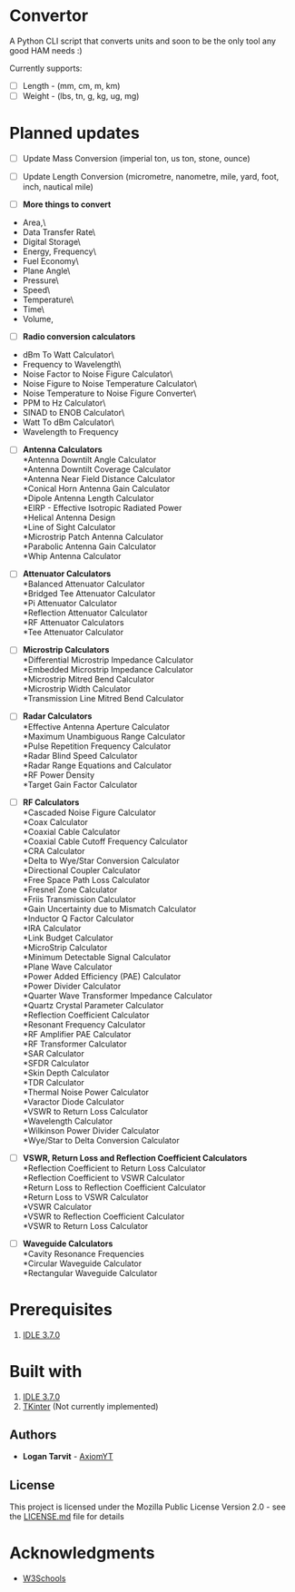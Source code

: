 # Convertor
A Python CLI script that converts units and soon to be the only tool any good HAM needs :)

Currently supports:

- [ ] Length - (mm, cm, m, km)
- [ ] Weight - (lbs, tn, g, kg, ug, mg)

# Planned updates

- [ ] Update Mass Conversion (imperial ton, us ton, stone, ounce)
- [ ] Update Length Conversion (micrometre, nanometre, mile, yard, foot, inch, nautical mile)

- [ ] **More things to convert**
* Area,\
* Data Transfer Rate\
* Digital Storage\
* Energy, Frequency\
* Fuel Economy\
* Plane Angle\
* Pressure\
* Speed\
* Temperature\
* Time\
* Volume,

- [ ] **Radio conversion calculators**
* dBm To Watt Calculator\
* Frequency to Wavelength\
* Noise Factor to Noise Figure Calculator\
* Noise Figure to Noise Temperature Calculator\
* Noise Temperature to Noise Figure Converter\
* PPM to Hz Calculator\
* SINAD to ENOB Calculator\
* Watt To dBm Calculator\
* Wavelength to Frequency

- [ ] **Antenna Calculators**\
*Antenna Downtilt Angle Calculator\
*Antenna Downtilt Coverage Calculator\
*Antenna Near Field Distance Calculator\
*Conical Horn Antenna Gain Calculator\
*Dipole Antenna Length Calculator\
*EIRP - Effective Isotropic Radiated Power\
*Helical Antenna Design\
*Line of Sight Calculator\
*Microstrip Patch Antenna Calculator\
*Parabolic Antenna Gain Calculator\
*Whip Antenna Calculator

- [ ] **Attenuator Calculators**\
*Balanced Attenuator Calculator\
*Bridged Tee Attenuator Calculator\
*Pi Attenuator Calculator\
*Reflection Attenuator Calculator\
*RF Attenuator Calculators\
*Tee Attenuator Calculator

- [ ] **Microstrip Calculators**\
*Differential Microstrip Impedance Calculator\
*Embedded Microstrip Impedance Calculator\
*Microstrip Mitred Bend Calculator\
*Microstrip Width Calculator\
*Transmission Line Mitred Bend Calculator

- [ ] **Radar Calculators**\
*Effective Antenna Aperture Calculator\
*Maximum Unambiguous Range Calculator\
*Pulse Repetition Frequency Calculator\
*Radar Blind Speed Calculator\
*Radar Range Equations and Calculator\
*RF Power Density\
*Target Gain Factor Calculator

- [ ] **RF Calculators**\
*Cascaded Noise Figure Calculator\
*Coax Calculator\
*Coaxial Cable Calculator\
*Coaxial Cable Cutoff Frequency Calculator\
*CRA Calculator\
*Delta to Wye/Star Conversion Calculator\
*Directional Coupler Calculator\
*Free Space Path Loss Calculator\
*Fresnel Zone Calculator\
*Friis Transmission Calculator\
*Gain Uncertainty due to Mismatch Calculator\
*Inductor Q Factor Calculator\
*IRA Calculator\
*Link Budget Calculator\
*MicroStrip Calculator\
*Minimum Detectable Signal Calculator\
*Plane Wave Calculator\
*Power Added Efficiency (PAE) Calculator\
*Power Divider Calculator\
*Quarter Wave Transformer Impedance Calculator\
*Quartz Crystal Parameter Calculator\
*Reflection Coefficient Calculator\
*Resonant Frequency Calculator\
*RF Amplifier PAE Calculator\
*RF Transformer Calculator\
*SAR Calculator\
*SFDR Calculator\
*Skin Depth Calculator\
*TDR Calculator\
*Thermal Noise Power Calculator\
*Varactor Diode Calculator\
*VSWR to Return Loss Calculator\
*Wavelength Calculator\
*Wilkinson Power Divider Calculator\
*Wye/Star to Delta Conversion Calculator

- [ ] **VSWR, Return Loss and Reflection Coefficient Calculators**\
*Reflection Coefficient to Return Loss Calculator\
*Reflection Coefficient to VSWR Calculator\
*Return Loss to Reflection Coefficient Calculator\
*Return Loss to VSWR Calculator\
*VSWR Calculator\
*VSWR to Reflection Coefficient Calculator\
*VSWR to Return Loss Calculator

- [ ] **Waveguide Calculators**\
*Cavity Resonance Frequencies\
*Circular Waveguide Calculator\
*Rectangular Waveguide Calculator

# Prerequisites

1) [IDLE 3.7.0](https://www.python.org/downloads/release/python-370/)

# Built with

1) [IDLE 3.7.0](https://www.python.org/downloads/release/python-370/)
2) [TKinter](https://wiki.python.org/moin/TkInter) (Not currently implemented)

## Authors

* **Logan Tarvit** - [AxiomYT](https://github.com/AxiomYT)

## License

This project is licensed under the Mozilla Public License Version 2.0 - see the [LICENSE.md](LICENSE.md) file for details

# Acknowledgments

* [W3Schools](https://www.w3schools.com/python/)
